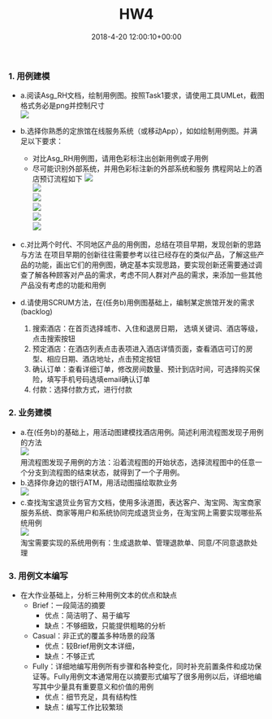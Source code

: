 ﻿---
layout: post

title: HW4

date: 2018-4-20 12:00:10+00:00

categories: 日志

tags: 博客

---
### 1. 用例建模
- a.阅读Asg_RH文档，绘制用例图。按照Task1要求，请使用工具UMLet，截图格式务必是png并控制尺寸<br/>
    ![](../Assets/hw4/hw4_1_a.png)
- b.选择你熟悉的定旅馆在线服务系统（或移动App），如如绘制用例图。并满足以下要求：
    - 对比Asg_RH用例图，请用色彩标注出创新用例或子用例
    - 尽可能识别外部系统，并用色彩标注新的外部系统和服务
    携程网站上的酒店预订流程如下
    ![](../Assets/hw4/hw4_1_b_1.png)<br/>
    ![](../Assets/hw4/hw4_1_b_2.png)<br/>
    ![](../Assets/hw4/hw4_1_b_3.png)<br/>
    ![](../Assets/hw4/hw4_1_b_4.png)<br/>
    ![](../Assets/hw4/hw4_1_b_5.png)<br/>
    ![](../Assets/hw4/hw4_1_b_use_case.png)
- c.对比两个时代、不同地区产品的用例图，总结在项目早期，发现创新的思路与方法
    在项目早期的创新往往需要参考以往已经存在的类似产品，了解这些产品的功能，画出它们的用例图，确定基本实现思路，要实现创新还需要通过调查了解各种顾客对产品的需求，考虑不同人群对产品的需求，来添加一些其他产品没有考虑的功能和用例
   
- d.请使用SCRUM方法，在(任务b)用例图基础上，编制某定旅馆开发的需求(backlog)
    1. 搜索酒店：在首页选择城市、入住和退房日期， 选填关键词、酒店等级，点击搜索按钮
    2. 预定酒店：在酒店列表点击表项进入酒店详情页面，查看酒店可订的房型、相应日期、酒店地址，点击预定按钮
    3. 确认订单：查看详细订单，修改房间数量、预计到店时间，可选择购买保险，填写手机号码选填email确认订单
    4. 付款：选择付款方式，进行付款

### 2. 业务建模
- a.在(任务b)的基础上，用活动图建模找酒店用例。简述利用流程图发现子用例的方法<br/>
    ![](../Assets/hw4/hw4_2_a.png)<br/>
    用流程图发现子用例的方法：沿着流程图的开始状态，选择流程图中的任意一个分支到流程图的结束状态，就得到了一个子用例。
- b.选择你身边的银行ATM，用活动图描绘取款业务<br/>
    ![](../Assets/hw4/hw4_2_b.png)
- c.查找淘宝退货业务官方文档，使用多泳道图，表达客户、淘宝网、淘宝商家服务系统、商家等用户和系统协同完成退货业务，在淘宝网上需要实现哪些系统用例<br/>
    ![](../Assets/hw4/hw4_2_c.png)<br/>
    淘宝需要实现的系统用例有：生成退款单、管理退款单、同意/不同意退款处理
### 3. 用例文本编写
- 在大作业基础上，分析三种用例文本的优点和缺点
    - Brief：一段简洁的摘要
        - 优点：简洁明了、易于编写
        - 缺点：不够细致，只能提供粗略的分析
    - Casual：非正式的覆盖多种场景的段落
        - 优点：较Brief用例文本详细，
        - 缺点：不够正式
    - Fully：详细地编写用例所有步骤和各种变化，同时补充前置条件和成功保证等。Fully用例文本通常用在以摘要形式编写了很多用例以后，详细地编写其中少量具有重要意义和价值的用例
        - 优点：细节充足，具有结构性
        - 缺点：编写工作比较繁琐